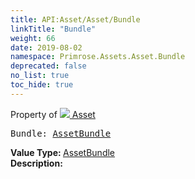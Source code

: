 ```yaml
---
title: API:Asset/Asset/Bundle
linkTitle: "Bundle"
weight: 66
date: 2019-08-02
namespace: Primrose.Assets.Asset.Bundle
deprecated: false
no_list: true
toc_hide: true
---
```

Property of <a href="/docs/api-reference/Class/Asset"><img src="/icons/silk/default.png"/>&nbsp;Asset</a>
<pre class="method-declaration">
Bundle: <a class="type" href="/docs/api-reference/Misc/AssetBundle">AssetBundle</a></pre>
<b>Value Type: </b>
<a class="type" href="/docs/api-reference/Misc/AssetBundle">AssetBundle</a>
<br/>
<b>Description: </b>